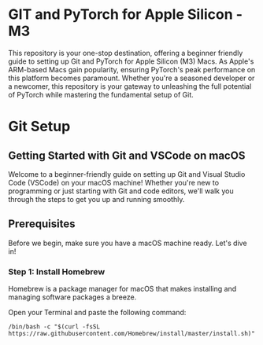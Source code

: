 # GIT and PyTorch for Apple Silicon - M3

This repository is your one-stop destination, offering a beginner friendly guide to setting up Git and PyTorch for Apple Silicon (M3) Macs. As Apple's ARM-based Macs gain popularity, ensuring PyTorch's peak performance on this platform becomes paramount. Whether you're a seasoned developer or a newcomer, this repository is your gateway to unleashing the full potential of PyTorch while mastering the fundamental setup of Git.

# Git Setup 

## Getting Started with Git and VSCode on macOS

Welcome to a beginner-friendly guide on setting up Git and Visual Studio Code (VSCode) on your macOS machine! Whether you're new to programming or just starting with Git and code editors, we'll walk you through the steps to get you up and running smoothly.

## Prerequisites

Before we begin, make sure you have a macOS machine ready. Let's dive in!

### Step 1: Install Homebrew

Homebrew is a package manager for macOS that makes installing and managing software packages a breeze.

Open your Terminal and paste the following command:

```shell
/bin/bash -c "$(curl -fsSL https://raw.githubusercontent.com/Homebrew/install/master/install.sh)"
